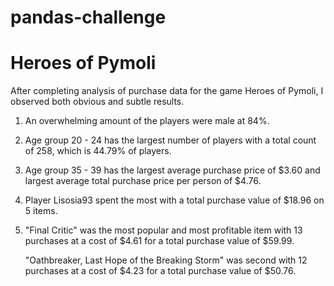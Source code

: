 # pandas-challenge

# Heroes of Pymoli #

After completing analysis of purchase data for the game Heroes of Pymoli, I observed both obvious and subtle results.

  1) An overwhelming amount of the players were male at 84%.

  2) Age group 20 - 24 has the largest number of players with a total count of 258, which is 44.79% of players.

  3) Age group 35 - 39 has the largest average purchase price of $3.60 and 
     largest average total purchase price per person of $4.76.

  4) Player Lisosia93 spent the most with a total purchase value of $18.96 on 5 items.

  5) "Final Critic" was the most popular and most profitable item with 13 purchases 
     at a cost of $4.61 for a total purchase value of $59.99.

        "Oathbreaker, Last Hope of the Breaking Storm" was second with 12 purchases
	 at a cost of $4.23 for a total purchase value of $50.76.
